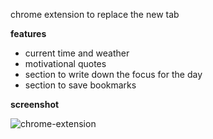 chrome extension to replace the new tab

**features**

- current time and weather
- motivational quotes
- section to write down the focus for the day
- section to save bookmarks

**screenshot**

![chrome-extension](https://github.com/msgabriel/new-tab-homepage/assets/35223420/6d4830ce-79d2-4b65-8839-81cd4bb45bec)

